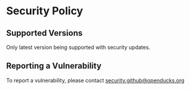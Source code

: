 # Security Policy

## Supported Versions

Only latest version being supported with security updates.

## Reporting a Vulnerability

To report a vulnerability, please contact security.github@openducks.org
